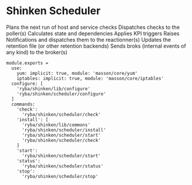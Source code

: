 
# Shinken Scheduler

Plans the next run of host and service checks
Dispatches checks to the poller(s)
Calculates state and dependencies
Applies KPI triggers
Raises Notifications and dispatches them to the reactionner(s)
Updates the retention file (or other retention backends)
Sends broks (internal events of any kind) to the broker(s)

    module.exports =
      use:
        yum: implicit: true, module: 'masson/core/yum'
        iptables: implicit: true, module: 'masson/core/iptables'
      configure: [
        'ryba/shinken/lib/configure'
        'ryba/shinken/scheduler/configure'
      ]
      commands:
        'check':
          'ryba/shinken/scheduler/check'
        'install': [
          'ryba/shinken/lib/commons'
          'ryba/shinken/scheduler/install'
          'ryba/shinken/scheduler/start'
          'ryba/shinken/scheduler/check'
        ]
        'start':
          'ryba/shinken/scheduler/start'
        'status':
          'ryba/shinken/scheduler/status'
        'stop':
          'ryba/shinken/scheduler/stop'
